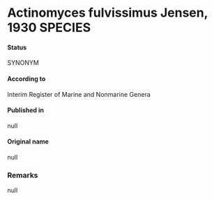 # Actinomyces fulvissimus Jensen, 1930 SPECIES

#### Status
SYNONYM

#### According to
Interim Register of Marine and Nonmarine Genera

#### Published in
null

#### Original name
null

### Remarks
null